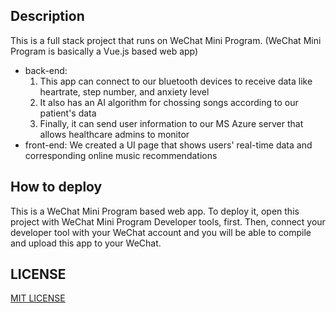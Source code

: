 ## Description 

This is a full stack project that runs on WeChat Mini Program. (WeChat Mini Program is basically a Vue.js based web app) 

- back-end: 
  1. This app can connect to our bluetooth devices to receive data like heartrate, step number, and anxiety level
  2. It also has an AI algorithm for chossing songs according to our patient's data
  3. Finally, it can send user information to our MS Azure server that allows healthcare admins to monitor 
- front-end: 
  We created a UI page that shows users' real-time data and corresponding online music recommendations

## How to deploy

This is a WeChat Mini Program based web app. To deploy it, open this project with WeChat Mini Program Developer tools, first. Then, connect your developer tool with your WeChat account and you will be able to compile and upload this app to your WeChat.

## LICENSE

[MIT LICENSE](./LICENSE)